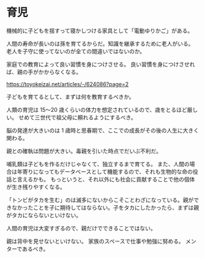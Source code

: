 # 育児

機械的に子どもを揺すって寝かしつける家具として「電動ゆりかご」がある。

人間の寿命が長いのは孫を育てるからだ。知識を継承するために老人がいる。
老人を子守に使ってないのが全ての間違いではないのか。

家庭での教育によって良い習慣を身につけさせる。
良い習慣を身につけさせれば、親の手がかからなくなる。

https://toyokeizai.net/articles/-/624086?page=2

子どもを育てるとして、まずは何を教育するべきか。

人類の育児は 15〜20 歳くらいの体力を想定されているので、歳をとるほど厳しい。
せめて三世代で祖父母に頼れるようにするべき。

脳の発達が大きいのは 1 歳時と思春期で、ここでの成長がその後の人生に大きく関わる。

親との確執は問題が大きい。毒親を引いた時点でだいぶ不利だ。

哺乳類は子どもを作るだけじゃなくて、独立するまで育てる。
また、人間の場合は年寄りになってもデータベースとして機能するので、それも生物的な命の役話と言えるかも。
もっというと、それ以外にも社会に貢献することで他の個体が生き残りやすくなる。

「トンビがタカを生む」のは滅多にないからこそことわざになっている。親ができなかったことを子に期待してはならない。子をタカにしたかったら、まずは親がタカにならないといけない。

人間の育児は大変すぎるので、親だけでできることではない。

親は背中を見せないといけない。
家族のスペースで仕事や勉強に努める。
メンターであるべき。
